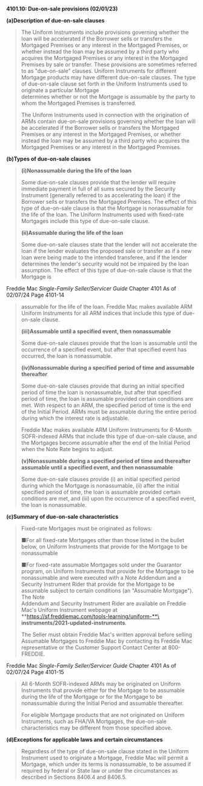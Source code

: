 **4101.10: Due-on-sale provisions (02/01/23)**

**(a)Description of due-on-sale clauses**

> The Uniform Instruments include provisions governing whether the loan
> will be accelerated if the Borrower sells or transfers the Mortgaged
> Premises or any interest in the Mortgaged Premises, or whether instead
> the loan may be assumed by a third party who acquires the Mortgaged
> Premises or any interest in the Mortgaged Premises by sale or
> transfer. These provisions are sometimes referred to as "due-on-sale"
> clauses. Uniform Instruments for different Mortgage products may have
> different due-on-sale clauses. The type of due-on-sale clause set
> forth in the Uniform Instruments used to originate a particular
> Mortgage\
> determines whether or not the Mortgage is assumable by the party to
> whom the Mortgaged Premises is transferred.
>
> The Uniform Instruments used in connection with the origination of
> ARMs contain due-on-sale provisions governing whether the loan will be
> accelerated if the Borrower sells or transfers the Mortgaged Premises
> or any interest in the Mortgaged Premises, or whether instead the loan
> may be assumed by a third party who acquires the Mortgaged Premises or
> any interest in the Mortgaged Premises.

**(b)Types of due-on-sale clauses**

> **(i)Nonassumable during the life of the loan**
>
> Some due-on-sale clauses provide that the lender will require
> immediate payment in full of all sums secured by the Security
> Instrument (generally referred to as accelerating the loan) if the
> Borrower sells or transfers the Mortgaged Premises. The effect of this
> type of due-on-sale clause is that the Mortgage is nonassumable for
> the life of the loan. The Uniform Instruments used with fixed-rate
> Mortgages include this type of due-on-sale clause.
>
> **(ii)Assumable during the life of the loan**
>
> Some due-on-sale clauses state that the lender will not accelerate the
> loan if the lender evaluates the proposed sale or transfer as if a new
> loan were being made to the intended transferee, and if the lender
> determines the lender's security would not be impaired by the loan
> assumption. The effect of this type of due-on-sale clause is that the
> Mortgage is

Freddie Mac *Single-Family Seller/Servicer Guide* Chapter 4101 As of
02/07/24 Page 4101-14

> assumable for the life of the loan. Freddie Mac makes available ARM
> Uniform Instruments for all ARM indices that include this type of
> due-on-sale clause.
>
> **(iii)Assumable until a specified event, then nonassumable**
>
> Some due-on-sale clauses provide that the loan is assumable until the
> occurrence of a specified event, but after that specified event has
> occurred, the loan is nonassumable.
>
> **(iv)Nonassumable during a specified period of time and assumable
> thereafter**
>
> Some due-on-sale clauses provide that during an initial specified
> period of time the loan is nonassumable, but after that specified
> period of time, the loan is assumable provided certain conditions are
> met. With respect to an ARM, the specified period of time is the end
> of the Initial Period. ARMs must be assumable during the entire period
> during which the interest rate is adjustable.
>
> Freddie Mac makes available ARM Uniform Instruments for 6-Month
> SOFR-indexed ARMs that include this type of due-on-sale clause, and
> the Mortgages become assumable after the end of the Initial Period
> when the Note Rate begins to adjust.
>
> **(v)Nonassumable during a specified period of time and thereafter
> assumable until a** **specified event, and then nonassumable**
>
> Some due-on-sale clauses provide (i) an initial specified period
> during which the Mortgage is nonassumable, (ii) after the initial
> specified period of time, the loan is assumable provided certain
> conditions are met, and (iii) upon the occurrence of a specified
> event, the loan is nonassumable.

**(c)Summary of due-on-sale characteristics**

> Fixed-rate Mortgages must be originated as follows:
>
> ■For all fixed-rate Mortgages other than those listed in the bullet
> below, on Uniform Instruments that provide for the Mortgage to be
> nonassumable
>
> ■For fixed-rate assumable Mortgages sold under the Guarantor program,
> on Uniform Instruments that provide for the Mortgage to be
> nonassumable and were executed with a Note Addendum and a Security
> Instrument Rider that provide for the Mortgage to be assumable subject
> to certain conditions (an "Assumable Mortgage"). The Note\
> Addendum and Security Instrument Rider are available on Freddie Mac's
> Uniform Instrument webpage at
> **https://sf.freddiemac.com/tools-learning/uniform-**\
> **instruments/2021-updated-instruments**.
>
> The Seller must obtain Freddie Mac's written approval before selling
> Assumable Mortgages to Freddie Mac by contacting its Freddie Mac
> representative or the Customer Support Contact Center at 800-FREDDIE.

Freddie Mac *Single-Family Seller/Servicer Guide* Chapter 4101 As of
02/07/24 Page 4101-15

> All 6-Month SOFR-indexed ARMs may be originated on Uniform Instruments
> that provide either for the Mortgage to be assumable during the life
> of the Mortgage or for the Mortgage to be nonassumable during the
> Initial Period and assumable thereafter.
>
> For eligible Mortgage products that are not originated on Uniform
> Instruments, such as FHA/VA Mortgages, the due-on-sale characteristics
> may be different from those specified above.

**(d)Exceptions for applicable laws and certain circumstances**

> Regardless of the type of due-on-sale clause stated in the Uniform
> Instrument used to originate a Mortgage, Freddie Mac will permit a
> Mortgage, which under its terms is nonassumable, to be assumed if
> required by federal or State law or under the circumstances as
> described in Sections 8406.4 and 8406.5.